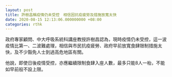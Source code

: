```yaml
---
layout: post
title: 許樹昌稱疫情仍未受控　相信因抗疫疲勞及措施放寬太快
date: 2020-08-15 12:13:06.000000000 +08:00
categories: rthk
---
```


政府專家顧問、中大呼吸系統科講座教授許樹昌認為，現時疫情仍未受控，這一波疫情比第一、二波難處理，相信與市民抗疫疲勞、政府早前放寬食肆限制措施太快，及不少豁免人士到過高危地區有關。

他說，即使日後疫情受控，亦應繼續限制食肆入座人數，最多只能8人一枱，不能如早前般不設上限。
